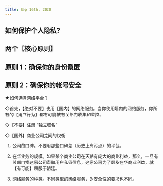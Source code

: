 ```yaml
---
title: Sep 16th, 2020
---
```


## 如何保护个人隐私?
## 两个【核心原则】
## 原则 1：确保你的身份隐匿
## 原则 2：确保你的帐号安全

★如何选择网络平台？

◇首先，【绝对不要】使用【国内】的网络服务。当你使用墙内的网络服务，你所有的【用户行为】都有可能被有关部门收集和监控。

◇【不要】注册 “独立域名”

◇【国外】商业公司之间的权衡

1. 公司的口碑。不要用那些口碑差（历史上有污点）的平台。

2. 在华业务的规模。如果某个商业公司在天朝有庞大的商业利益，那么，一旦有关部门找这家公司索取用户私密信息，这家公司为了顾及在华商业利益，就【有可能】屈服于朝廷。

3. 网络服务的种类。不同类型的网络服务，对安全性的要求也不同。
